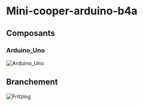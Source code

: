 # Mini-cooper-arduino-b4a

## Composants

### Arduino_Uno
![Arduino_Uno]()

## Branchement

![Fritzing]()